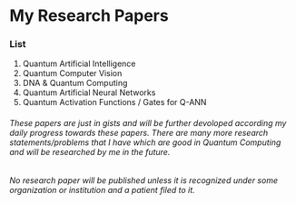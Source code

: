 # My Research Papers
### List
01. Quantum Artificial Intelligence
02. Quantum Computer Vision
03. DNA & Quantum Computing
04. Quantum Artificial Neural Networks
05. Quantum Activation Functions / Gates for Q-ANN


###### These papers are just in gists and will be further devoloped according my daily progress towards these papers. There are many more research statements/problems that I have which are good in Quantum Computing and will be researched by me in the future.

###### *No research paper will be published unless it is recognized under some organization or institution and a patient filed to it.*
